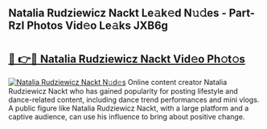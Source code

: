 ## Natalia Rudziewicz Nackt Le𝚊k𝚎d N𝚞𝚍es - Part-RzI Photos Vid𝚎o Le𝚊ks JXB6g

# <h2><a href="http://fbaj8q.evod.top/?m=Natalia+Rudziewicz+Nackt">🔗 👉🔴 Natalia Rudziewicz Nackt Vid𝚎o Ph𝚘t𝚘s</a></h2>

[![Natalia Rudziewicz Nackt N𝚞d𝚎s](https://i.imgur.com/8V9OHl7.gif)](http://fbaj8q.evod.top/?m=Natalia+Rudziewicz+Nackt)
Online content creator Natalia Rudziewicz Nackt who has gained popularity for posting lifestyle and dance-related content, including dance trend performances and mini vlogs. A public figure like Natalia Rudziewicz Nackt, with a large platform and a captive audience, can use his influence to bring about positive change. 
